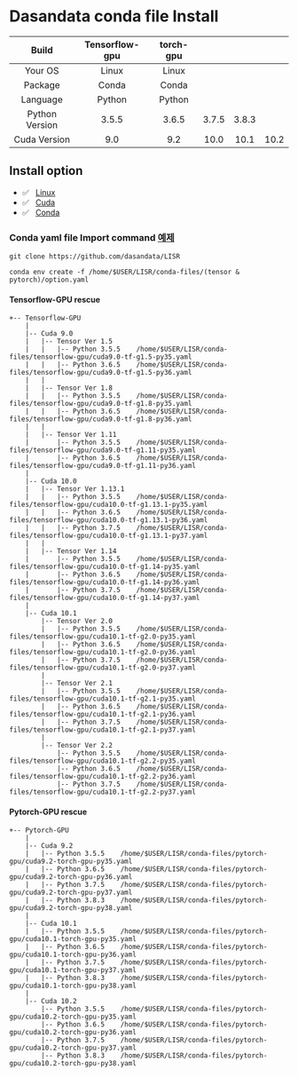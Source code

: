 # Dasandata conda file Install


| Build           | Tensorflow-gpu  | torch-gpu |         |         |         |
| :-------------: | :-------------: | :-------: | :-----: | :-----: | :-----: |
| Your OS         | Linux           | Linux     |         |         |         |
| Package         | Conda           | Conda     |         |         |         |
| Language        | Python          | Python    |         |         |         |
| Python Version  | 3.5.5           | 3.6.5     |  3.7.5  |  3.8.3  |         |
| Cuda Version    | 9.0             |  9.2      |   10.0  |   10.1  |   10.2  |

## Install option

- :white_check_mark: &nbsp; [Linux](https://github.com/dasandata/LISR/blob/master/conda-files/Linux.md)
- :white_check_mark: &nbsp; [Cuda](https://docs.google.com/document/d/e/2PACX-1vRRzZh28QiNwC9LheLhqcezDs-pPT290KtXEj6EeAbBQu46zZxoFAdu7g0eJyIC1_Ztbi-NZS5gfhFL/pub)
- :white_check_mark: &nbsp; [Conda](https://docs.google.com/document/d/e/2PACX-1vRF4ou1sHWx-6D5L8o2904vP2ksRB2YzmXhGU2vi4Frma6U53v4es1BSBKjpeyDQQNH16kx8cSc4rpE/pub)

### Conda yaml file Import command [예제](https://docs.google.com/document/d/e/2PACX-1vQ7D9l4evGjXnBFUL4axTyZ2UM8CTwzsmavzsx4nM7tuYGJ8WjL55QluwnGZSX9fAYoz--W-IUeMFIB/pub)

```
git clone https://github.com/dasandata/LISR

conda env create -f /home/$USER/LISR/conda-files/(tensor & pytorch)/option.yaml
```

#### Tensorflow-GPU rescue

```
+-- Tensorflow-GPU
    |
    |-- Cuda 9.0
    |   |-- Tensor Ver 1.5
    |   |   |-- Python 3.5.5    /home/$USER/LISR/conda-files/tensorflow-gpu/cuda9.0-tf-g1.5-py35.yaml
    |   |   |-- Python 3.6.5    /home/$USER/LISR/conda-files/tensorflow-gpu/cuda9.0-tf-g1.5-py36.yaml
    |   |
    |   |-- Tensor Ver 1.8
    |   |   |-- Python 3.5.5    /home/$USER/LISR/conda-files/tensorflow-gpu/cuda9.0-tf-g1.8-py35.yaml
    |   |   |-- Python 3.6.5    /home/$USER/LISR/conda-files/tensorflow-gpu/cuda9.0-tf-g1.8-py36.yaml
    |   |
    |   |-- Tensor Ver 1.11
    |       |-- Python 3.5.5    /home/$USER/LISR/conda-files/tensorflow-gpu/cuda9.0-tf-g1.11-py35.yaml
    |       |-- Python 3.6.5    /home/$USER/LISR/conda-files/tensorflow-gpu/cuda9.0-tf-g1.11-py36.yaml
    |
    |-- Cuda 10.0        
    |   |-- Tensor Ver 1.13.1
    |   |   |-- Python 3.5.5    /home/$USER/LISR/conda-files/tensorflow-gpu/cuda10.0-tf-g1.13.1-py35.yaml
    |   |   |-- Python 3.6.5    /home/$USER/LISR/conda-files/tensorflow-gpu/cuda10.0-tf-g1.13.1-py36.yaml
    |   |   |-- Python 3.7.5    /home/$USER/LISR/conda-files/tensorflow-gpu/cuda10.0-tf-g1.13.1-py37.yaml
    |   |
    |   |-- Tensor Ver 1.14
    |       |-- Python 3.5.5    /home/$USER/LISR/conda-files/tensorflow-gpu/cuda10.0-tf-g1.14-py35.yaml
    |       |-- Python 3.6.5    /home/$USER/LISR/conda-files/tensorflow-gpu/cuda10.0-tf-g1.14-py36.yaml
    |       |-- Python 3.7.5    /home/$USER/LISR/conda-files/tensorflow-gpu/cuda10.0-tf-g1.14-py37.yaml
    |
    |-- Cuda 10.1
        |-- Tensor Ver 2.0
        |   |-- Python 3.5.5    /home/$USER/LISR/conda-files/tensorflow-gpu/cuda10.1-tf-g2.0-py35.yaml
        |   |-- Python 3.6.5    /home/$USER/LISR/conda-files/tensorflow-gpu/cuda10.1-tf-g2.0-py36.yaml
        |   |-- Python 3.7.5    /home/$USER/LISR/conda-files/tensorflow-gpu/cuda10.1-tf-g2.0-py37.yaml
        |
        |-- Tensor Ver 2.1
        |   |-- Python 3.5.5    /home/$USER/LISR/conda-files/tensorflow-gpu/cuda10.1-tf-g2.1-py35.yaml
        |   |-- Python 3.6.5    /home/$USER/LISR/conda-files/tensorflow-gpu/cuda10.1-tf-g2.1-py36.yaml
        |   |-- Python 3.7.5    /home/$USER/LISR/conda-files/tensorflow-gpu/cuda10.1-tf-g2.1-py37.yaml
        |
        |-- Tensor Ver 2.2
            |-- Python 3.5.5    /home/$USER/LISR/conda-files/tensorflow-gpu/cuda10.1-tf-g2.2-py35.yaml
            |-- Python 3.6.5    /home/$USER/LISR/conda-files/tensorflow-gpu/cuda10.1-tf-g2.2-py36.yaml
            |-- Python 3.7.5    /home/$USER/LISR/conda-files/tensorflow-gpu/cuda10.1-tf-g2.2-py37.yaml
```

#### Pytorch-GPU rescue

```
+-- Pytorch-GPU
    |
    |-- Cuda 9.2
    |   |-- Python 3.5.5    /home/$USER/LISR/conda-files/pytorch-gpu/cuda9.2-torch-gpu-py35.yaml
    |   |-- Python 3.6.5    /home/$USER/LISR/conda-files/pytorch-gpu/cuda9.2-torch-gpu-py36.yaml
    |   |-- Python 3.7.5    /home/$USER/LISR/conda-files/pytorch-gpu/cuda9.2-torch-gpu-py37.yaml
    |   |-- Python 3.8.3    /home/$USER/LISR/conda-files/pytorch-gpu/cuda9.2-torch-gpu-py38.yaml
    |
    |-- Cuda 10.1
    |   |-- Python 3.5.5    /home/$USER/LISR/conda-files/pytorch-gpu/cuda10.1-torch-gpu-py35.yaml
    |   |-- Python 3.6.5    /home/$USER/LISR/conda-files/pytorch-gpu/cuda10.1-torch-gpu-py36.yaml
    |   |-- Python 3.7.5    /home/$USER/LISR/conda-files/pytorch-gpu/cuda10.1-torch-gpu-py37.yaml
    |   |-- Python 3.8.3    /home/$USER/LISR/conda-files/pytorch-gpu/cuda10.1-torch-gpu-py38.yaml
    |
    |-- Cuda 10.2
        |-- Python 3.5.5    /home/$USER/LISR/conda-files/pytorch-gpu/cuda10.2-torch-gpu-py35.yaml
        |-- Python 3.6.5    /home/$USER/LISR/conda-files/pytorch-gpu/cuda10.2-torch-gpu-py36.yaml
        |-- Python 3.7.5    /home/$USER/LISR/conda-files/pytorch-gpu/cuda10.2-torch-gpu-py37.yaml
        |-- Python 3.8.3    /home/$USER/LISR/conda-files/pytorch-gpu/cuda10.2-torch-gpu-py38.yaml
```
